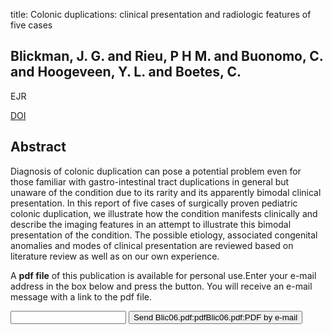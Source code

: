 title: Colonic duplications: clinical presentation and radiologic features of five cases

## Blickman, J. G. and Rieu, P H M. and Buonomo, C. and Hoogeveen, Y. L. and Boetes, C.
EJR

<a href="https://doi.org/10.1016/j.ejrad.2006.03.012">DOI</a>

## Abstract
Diagnosis of colonic duplication can pose a potential problem even for those familiar with gastro-intestinal tract duplications in general but unaware of the condition due to its rarity and its apparently bimodal clinical presentation. In this report of five cases of surgically proven pediatric colonic duplication, we illustrate how the condition manifests clinically and describe the imaging features in an attempt to illustrate this bimodal presentation of the condition. The possible etiology, associated congenital anomalies and modes of clinical presentation are reviewed based on literature review as well as on our own experience.

A <b>pdf file</b> of this publication is available for personal use.Enter your e-mail address in the box below and press the button. You will receive an e-mail message with a link to the pdf file.
<form action="sender.php">  <input type="text" name="email">  <input type="submit" value="Send Blic06.pdf:pdfBlic06.pdf:PDF by e-mail"></form>